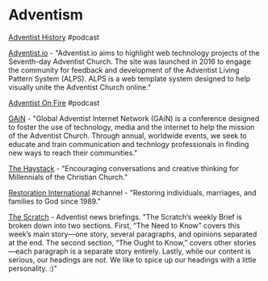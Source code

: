 # Adventism

[Adventist History](http://adventisthistorypodcast.org/) \#podcast

[Adventist.io](https://www.adventist.io/) - "Adventist.io aims to highlight web technology projects of the Seventh-day Adventist Church. The site was launched in 2016 to engage the community for feedback and development of the Adventist Living Pattern System \(ALPS\). ALPS is a web template system designed to help visually unite the Adventist Church online."

[Adventist On Fire](https://aofire.org/) \#podcast

[GAiN](https://gain.adventist.org/) - "Global Adventist Internet Network \(GAiN\) is a conference designed to foster the use of technology, media and the internet to help the mission of the Adventist Church. Through annual, worldwide events, we seek to educate and train communication and technlogy professionals in finding new ways to reach their communities."

[The Haystack](https://www.thehaystack.org/) - "Encouraging conversations and creative thinking for Millennials of the Christian Church."

[Restoration International](https://www.youtube.com/c/RestorationInternational) \#channel - "Restoring individuals, marriages, and families to God since 1989."

[The Scratch](https://thescratchnews.com/) - Adventist news briefings. "The Scratch’s weekly Brief is broken down into two sections. First, “The Need to Know” covers this week’s main story—one story, several paragraphs, and opinions separated at the end. The second section, “The Ought to Know,” covers other stories—each paragraph is a separate story entirely. Lastly, while our content is serious, our headings are not. We like to spice up our headings with a little personality. :\)" 

